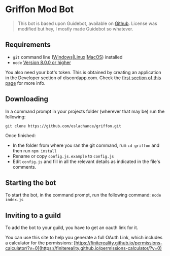 # Griffon Mod Bot

> This bot is based upon Guidebot, available on [Github](https://github.com/An-Idiots-Guide/). License was modified but hey, I mostly made Guidebot so whatever.

## Requirements

- `git` command line ([Windows](https://git-scm.com/download/win)|[Linux](https://git-scm.com/book/en/v2/Getting-Started-Installing-Git)|[MacOS](https://git-scm.com/download/mac)) installed
- `node` [Version 8.0.0 or higher](https://nodejs.org)

You also need your bot's token. This is obtained by creating an application in
the Developer section of discordapp.com. Check the [first section of this page](https://anidiots.guide/getting-started/the-long-version.html) 
for more info.

## Downloading

In a command prompt in your projects folder (wherever that may be) run the following:

`git clone https://github.com/eslachance/griffon.git`

Once finished: 

- In the folder from where you ran the git command, run `cd griffon` and then run `npm install`
- Rename or copy `config.js.example` to `config.js`
- Edit `config.js` and fill in all the relevant details as indicated in the file's comments.

## Starting the bot

To start the bot, in the command prompt, run the following command:
`node index.js`

## Inviting to a guild

To add the bot to your guild, you have to get an oauth link for it. 

You can use this site to help you generate a full OAuth Link, which includes a calculator for the permissions:
[https://finitereality.github.io/permissions-calculator/?v=0](https://finitereality.github.io/permissions-calculator/?v=0)
